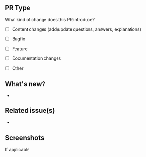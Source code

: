 ## PR Type
What kind of change does this PR introduce?

- [ ] Content changes (add/update questions, answers, explanations)
- [ ] Bugfix
- [ ] Feature
- [ ] Documentation changes
- [ ] Other


## What's new?
-

## Related issue(s)
- 

## Screenshots
If applicable
